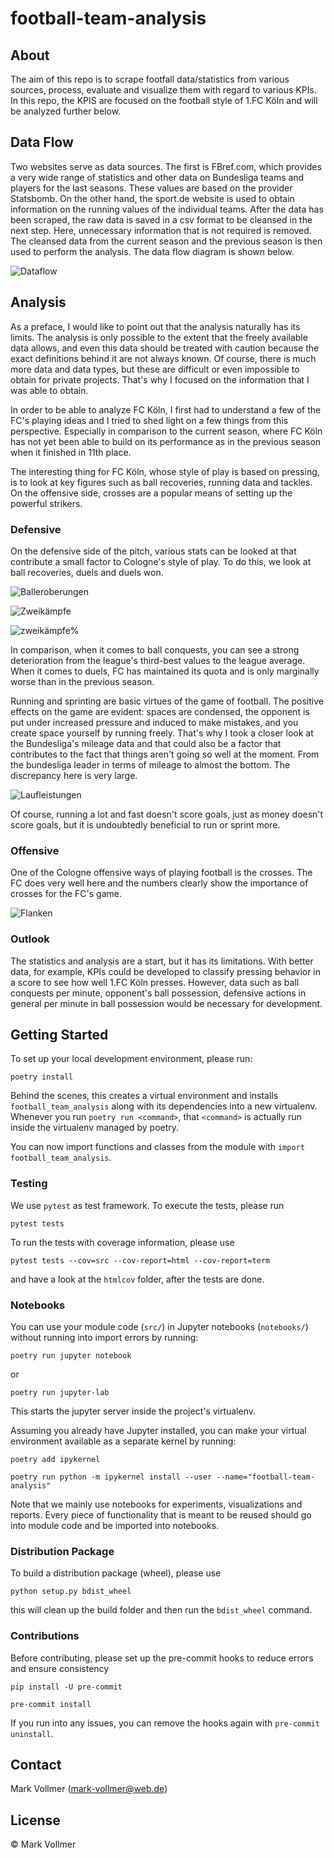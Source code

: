 # football-team-analysis

## About

The aim of this repo is to scrape footfall data/statistics from various sources, process, evaluate and visualize them with regard to various KPIs. In this repo, the KPIS are focused on the football style of 1.FC Köln and will be analyzed further below. 


## Data Flow

Two websites serve as data sources. The first is FBref.com, which provides a very wide range of statistics and other data on Bundesliga teams and players for the last seasons. These values are based on the provider Statsbomb. 
On the other hand, the sport.de website is used to obtain information on the running values of the individual teams.
After the data has been scraped, the raw data is saved in a csv format to be cleansed in the next step. Here, unnecessary information that is not required is removed.
The cleansed data from the current season and the previous season is then used to perform the analysis. 
The data flow diagram is shown below. 

![Dataflow](images/dataflow.jpg)


## Analysis

As a preface, I would like to point out that the analysis naturally has its limits. The analysis is only possible to the extent that the freely available data allows, and even this data should be treated with caution because the exact definitions behind it are not always known. 
Of course, there is much more data and data types, but these are difficult or even impossible to obtain for private projects. 
That's why I focused on the information that I was able to obtain. 

In order to be able to analyze FC Köln, I first had to understand a few of the FC's playing ideas and I tried to shed light on a few things from this perspective. Especially in comparison to the current season, where FC Köln has not yet been able to build on its performance as in the previous season when it finished in 11th place.

The interesting thing for FC Köln, whose style of play is based on pressing, is to look at key figures such as ball recoveries, running data and tackles. On the offensive side, crosses are a popular means of setting up the powerful strikers. 

### Defensive

On the defensive side of the pitch, various stats can be looked at that contribute a small factor to Cologne's style of play. To do this, we look at ball recoveries, duels and duels won.

![Balleroberungen](images/Balleroberungen.png)

![Zweikämpfe](images/Zweikämpfe.png)

![zweikämpfe%](images/Zweikämpfe_in%.png)

In comparison, when it comes to ball conquests, you can see a strong deterioration from the league's third-best values ​​to the league average.
When it comes to duels, FC has maintained its quota and is only marginally worse than in the previous season.

Running and sprinting are basic virtues of the game of football. The positive effects on the game are evident: spaces are condensed, the opponent is put under increased pressure and induced to make mistakes, and you create space yourself by running freely. That's why I took a closer look at the Bundesliga's mileage data and that could also be a factor that contributes to the fact that things aren't going so well at the moment.
From the bundesliga leader in terms of mileage to almost the bottom. The discrepancy here is very large.

![Laufleistungen](images/Laufleistungen_vergleich.png)

Of course, running a lot and fast doesn't score goals, just as money doesn't score goals, but it is undoubtedly beneficial to run or sprint more.

### Offensive

One of the Cologne offensive ways of playing football is the crosses.
The FC does very well here and the numbers clearly show the importance of crosses for the FC's game.

![Flanken](images/Anzahl_Flanken.png)


### Outlook

The statistics and analysis are a start, but it has its limitations. With better data, for example, KPIs could be developed to classify pressing behavior in a score to see how well 1.FC Köln presses. However, data such as ball conquests per minute, opponent's ball possession, defensive actions in general per minute in ball possession would be necessary for development.


## Getting Started 

To set up your local development environment, please run:

    poetry install

Behind the scenes, this creates a virtual environment and installs `football_team_analysis` along with its dependencies into a new virtualenv.
Whenever you run `poetry run <command>`, that `<command>` is actually run inside the virtualenv managed by poetry.

You can now import functions and classes from the module with `import football_team_analysis`.

### Testing

We use `pytest` as test framework. To execute the tests, please run

    pytest tests

To run the tests with coverage information, please use

    pytest tests --cov=src --cov-report=html --cov-report=term

and have a look at the `htmlcov` folder, after the tests are done.

### Notebooks

You can use your module code (`src/`) in Jupyter notebooks (`notebooks/`) without running into import errors by running:

    poetry run jupyter notebook

or

    poetry run jupyter-lab

This starts the jupyter server inside the project's virtualenv.

Assuming you already have Jupyter installed, you can make your virtual environment available as a separate kernel by running:

    poetry add ipykernel

    poetry run python -m ipykernel install --user --name="football-team-analysis"

Note that we mainly use notebooks for experiments, visualizations and reports. Every piece of functionality that is meant to be reused should go into module code and be imported into notebooks.

### Distribution Package

To build a distribution package (wheel), please use

    python setup.py bdist_wheel

this will clean up the build folder and then run the `bdist_wheel` command.

### Contributions

Before contributing, please set up the pre-commit hooks to reduce errors and ensure consistency

    pip install -U pre-commit

    pre-commit install

If you run into any issues, you can remove the hooks again with `pre-commit uninstall`.

## Contact

Mark Vollmer (mark-vollmer@web.de)

## License

© Mark Vollmer
